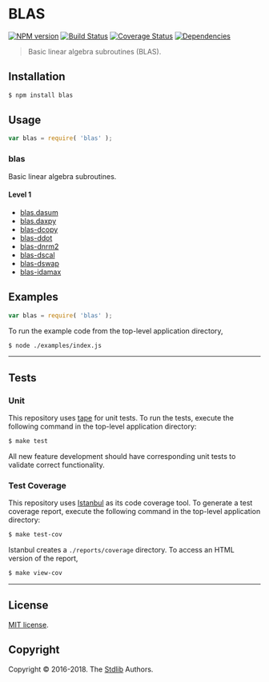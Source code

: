 # BLAS

[![NPM version][npm-image]][npm-url] [![Build Status][build-image]][build-url] [![Coverage Status][coverage-image]][coverage-url] [![Dependencies][dependencies-image]][dependencies-url]

> Basic linear algebra subroutines (BLAS).

## Installation

``` bash
$ npm install blas
```

## Usage

``` javascript
var blas = require( 'blas' );
```

### blas

Basic linear algebra subroutines.

#### Level 1

*	[blas.dasum][blas-dasum]
*	[blas.daxpy][blas-daxpy]
*	[blas-dcopy][blas-dcopy]
*	[blas-ddot][blas-ddot]
*	[blas-dnrm2][blas-dnrm2]
*	[blas-dscal][blas-dscal]
*	[blas-dswap][blas-dswap]
*	[blas-idamax][blas-idamax]

## Examples

``` javascript
var blas = require( 'blas' );
```

To run the example code from the top-level application directory,

``` bash
$ node ./examples/index.js
```

---

## Tests

### Unit

This repository uses [tape][tape] for unit tests. To run the tests, execute the following command in the top-level application directory:

``` bash
$ make test
```

All new feature development should have corresponding unit tests to validate correct functionality.


### Test Coverage

This repository uses [Istanbul][istanbul] as its code coverage tool. To generate a test coverage report, execute the following command in the top-level application directory:

``` bash
$ make test-cov
```

Istanbul creates a `./reports/coverage` directory. To access an HTML version of the report,

``` bash
$ make view-cov
```

---

## License

[MIT license](http://opensource.org/licenses/MIT).

## Copyright

Copyright &copy; 2016-2018. The [Stdlib][stdlib] Authors.


[npm-image]: http://img.shields.io/npm/v/blas.svg
[npm-url]: https://npmjs.org/package/blas

[build-image]: http://img.shields.io/travis/TODO/master.svg
[build-url]: https://travis-ci.org/TODO

[coverage-image]: https://img.shields.io/codecov/c/github/TODO/master.svg
[coverage-url]: https://codecov.io/github/TODO?branch=master

[dependencies-image]: http://img.shields.io/david/TODO.svg
[dependencies-url]: https://david-dm.org/TODO

[dev-dependencies-image]: http://img.shields.io/david/dev/TODO.svg
[dev-dependencies-url]: https://david-dm.org/dev/TODO

[github-issues-image]: http://img.shields.io/github/issues/TODO.svg
[github-issues-url]: https://github.com/TODO/issues

[tape]: https://github.com/substack/tape
[istanbul]: https://github.com/gotwarlost/istanbul

[stdlib]: https://github.com/stdlib-js/stdlib

[blas-dasum]: https://www.npmjs.com/package/blas-dasum
[blas-daxpy]: https://www.npmjs.com/package/blas-daxpy
[blas-dcopy]: https://www.npmjs.com/package/blas-copy
[blas-ddot]: https://www.npmjs.com/package/blas-ddot
[blas-dnrm2]: https://www.npmjs.com/package/blas-dnrm2
[blas-dscal]: https://www.npmjs.com/package/blas-dscal
[blas-dswap]: https://www.npmjs.com/package/blas-swap
[blas-idamax]: https://www.npmjs.com/package/blas-idamax
